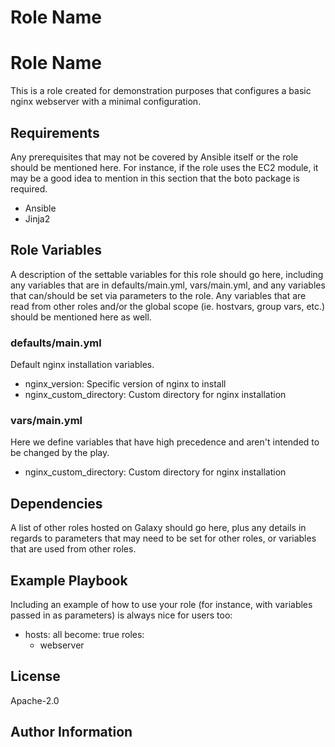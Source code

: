 Role Name
=========
 
Role Name
=========
 
This is a role created for demonstration purposes that configures a basic nginx webserver with a minimal configuration.
 
Requirements
------------
 
Any prerequisites that may not be covered by Ansible itself or the role should be mentioned here. For instance, if the role uses the EC2 module, it may be a good idea to mention in this section that the boto package is required.
 
* Ansible
* Jinja2
 
Role Variables
--------------
 
A description of the settable variables for this role should go here, including any variables that are in defaults/main.yml, vars/main.yml, and any variables that can/should be set via parameters to the role. Any variables that are read from other roles and/or the global scope (ie. hostvars, group vars, etc.) should be mentioned here as well.
 
### defaults/main.yml
Default nginx installation variables.
 
* nginx_version: Specific version of nginx to install
* nginx_custom_directory: Custom directory for nginx installation
 
### vars/main.yml
Here we define variables that have high precedence and aren't intended to be changed by the play.
 
* nginx_custom_directory: Custom directory for nginx installation
 
Dependencies
------------
 
A list of other roles hosted on Galaxy should go here, plus any details in regards to parameters that may need to be set for other roles, or variables that are used from other roles.
 
Example Playbook
----------------
 
Including an example of how to use your role (for instance, with variables passed in as parameters) is always nice for users too:
 
   - hosts: all
     become: true
     roles:
       - webserver
 
License
-------
 
Apache-2.0
 
Author Information
------------------